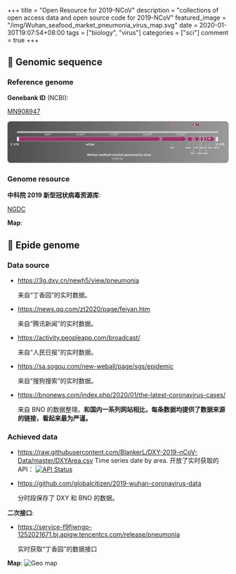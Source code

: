 +++
title = "Open Resource for 2019-NCoV"
description = "collections of open access data and open source code for 2019-NCoV"
featured_image = "/img/Wuhan_seafood_market_pneumonia_virus_map.svg"
date = 2020-01-30T19:07:54+08:00
tags = ["biology", "virus"]
categories = ["sci"]
comment = true
+++

## 🧬 Genomic sequence

### Reference genome

**Genebank ID** (NCBI):

[MN908947](https://www.ncbi.nlm.nih.gov/nuccore/MN908947)

![Genome map](/img/Wuhan_seafood_market_pneumonia_virus_map.svg)

### Genome resource

**中科院 2019 新型冠状病毒资源库**:

[NGDC](https://bigd.big.ac.cn/ncov#progress)

**Map**:

## 🦠 Epide genome

### Data source

- https://3g.dxy.cn/newh5/view/pneumonia

  来自“丁香园”的实时数据。

- https://news.qq.com/zt2020/page/feiyan.htm

  来自“腾讯新闻”的实时数据。

- https://activity.peopleapp.com/broadcast/

  来自“人民日报”的实时数据。

- https://sa.sogou.com/new-weball/page/sgs/epidemic

  来自“搜狗搜索”的实时数据。

- https://bnonews.com/index.php/2020/01/the-latest-coronavirus-cases/

  来自 BNO 的数据整理。**和国内一系列网站相比，每条数据均提供了数据来源的链接，看起来最为严谨。**

### Achieved data

- https://raw.githubusercontent.com/BlankerL/DXY-2019-nCoV-Data/master/DXYArea.csv
  Time series date by area.
  开放了实时获取的 API： [![API Status](https://img.shields.io/website?url=https%3A%2F%2Flab.isaaclin.cn)](https://lab.isaaclin.cn/nCoV/)

- https://github.com/globalcitizen/2019-wuhan-coronavirus-data

  分时段保存了 DXY 和 BNO 的数据。

**二次接口**:

- https://service-f9fjwngp-1252021671.bj.apigw.tencentcs.com/release/pneumonia

  实时获取“丁香园”的数据接口

**Map**:
![Geo map](/img/2019-NCoV-animation.gif)
